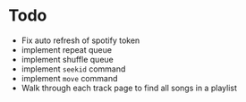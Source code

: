 # Todo 
* Fix auto refresh of spotify token
* implement repeat queue
* implement shuffle queue
* implement `seekid` command
* implement `move` command
* Walk through each track page to find all songs in a playlist